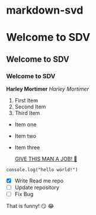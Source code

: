 # markdown-svd

# Welcome to SDV
 ## Welcome to SDV
 ### Welcome to SDV

 **Harley Mortimer**
 *Harley Mortimer*

1. First Item
2. Second Item
3. Third Item

- Item one
- Item two
- Item three
  
  [GIVE THIS MAN A JOB! :monkey:](https://www.linkedin.com/in/harley-mortimer-6243b7232/)

`console.log("hello world!")`

-[x] Write Read me repo
-[ ] Update repository
-[ ] Fix Bug

That is funny! :smirk: :joy: 
